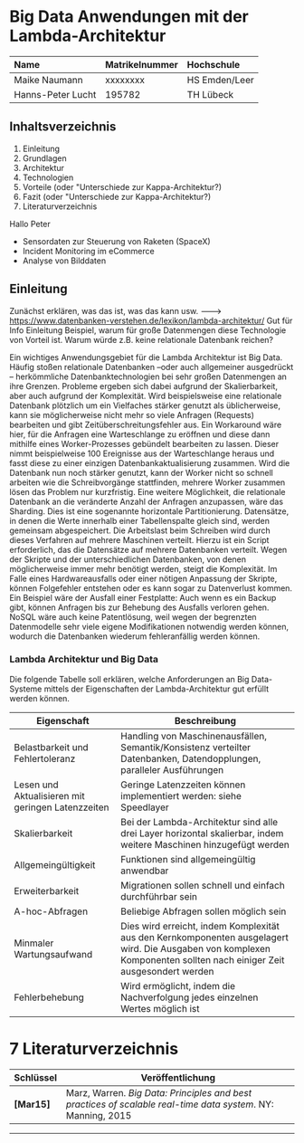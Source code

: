 # Big Data Anwendungen mit der Lambda-Architektur

| Name               | Matrikelnummer | Hochschule  |
| :----------------- | :------------- | :---------  |
| Maike Naumann      | xxxxxxxx       | HS Emden/Leer |
| Hanns-Peter Lucht  | 195782         | TH Lübeck   |


## Inhaltsverzeichnis

1. Einleitung
2. Grundlagen
3. Architektur
4. Technologien
5. Vorteile (oder "Unterschiede zur Kappa-Architektur?)
6. Fazit (oder "Unterschiede zur Kappa-Architektur?)
7. Literaturverzeichnis

Hallo Peter

* Sensordaten zur Steuerung von Raketen (SpaceX) 
* Incident Monitoring im eCommerce
* Analyse von Bilddaten 


## Einleitung 
Zunächst erklären, was das ist, was das kann usw. ---> https://www.datenbanken-verstehen.de/lexikon/lambda-architektur/ Gut für Info Einleitung
Beispiel, warum für große Datenmengen diese Technologie von Vorteil ist. Warum würde z.B. keine relationale Datenbank reichen?

Ein wichtiges Anwendungsgebiet für die Lambda Architektur ist Big Data. Häufig stoßen relationale Datenbanken –oder auch allgemeiner ausgedrückt – herkömmliche Datenbanktechnologien bei sehr großen Datenmengen an ihre Grenzen. Probleme ergeben sich dabei aufgrund der Skalierbarkeit, aber auch aufgrund der Komplexität. 
Wird beispielsweise eine relationale Datenbank plötzlich um ein Vielfaches stärker genutzt als üblicherweise, kann sie möglicherweise nicht mehr so viele Anfragen (Requests) bearbeiten und gibt Zeitüberschreitungsfehler aus. Ein Workaround wäre hier, für die Anfragen eine Warteschlange zu eröffnen und diese dann mithilfe eines Worker-Prozesses gebündelt bearbeiten zu lassen. Dieser nimmt beispielweise 100 Ereignisse aus der Warteschlange heraus und fasst diese zu einer einzigen Datenbankaktualisierung zusammen. Wird die Datenbank nun noch stärker genutzt, kann der Worker nicht so schnell arbeiten wie die Schreibvorgänge stattfinden, mehrere Worker zusammen lösen das Problem nur kurzfristig. Eine weitere Möglichkeit, die relationale Datenbank an die veränderte Anzahl der Anfragen anzupassen, wäre das Sharding. Dies ist eine sogenannte horizontale Partitionierung. Datensätze, in denen die Werte innerhalb einer Tabellenspalte gleich sind, werden gemeinsam abgespeichert. Die Arbeitslast beim Schreiben wird durch dieses Verfahren auf mehrere Maschinen verteilt. Hierzu ist ein Script erforderlich, das die Datensätze auf mehrere Datenbanken verteilt. 
Wegen der Skripte und der unterschiedlichen Datenbanken, von denen möglicherweise immer mehr benötigt werden, steigt die Komplexität. Im Falle eines Hardwareausfalls oder einer nötigen Anpassung der Skripte, können Folgefehler entstehen oder es kann sogar zu Datenverlust kommen. Ein Beispiel wäre der Ausfall einer Festplatte: Auch wenn es ein Backup gibt, können Anfragen bis zur Behebung des Ausfalls verloren gehen.  NoSQL  wäre auch keine Patentlösung, weil wegen der begrenzten Datenmodelle sehr viele eigene Modifikationen notwendig werden können, wodurch die Datenbanken wiederum fehleranfällig werden können. 

### Lambda Architektur und Big Data

Die folgende Tabelle soll erklären, welche Anforderungen an Big Data-Systeme mittels der Eigenschaften der Lambda-Architektur gut erfüllt werden können.

Eigenschaft | Beschreibung
------------|-------------
Belastbarkeit und Fehlertoleranz	|Handling von Maschinenausfällen, Semantik/Konsistenz verteilter Datenbanken, Datendopplungen, paralleler Ausführungen
Lesen und Aktualisieren mit geringen Latenzzeiten |	Geringe Latenzzeiten können implementiert werden: siehe Speedlayer
Skalierbarkeit|	Bei der Lambda-Architektur sind alle drei Layer horizontal skalierbar, indem weitere Maschinen hinzugefügt werden
Allgemeingültigkeit |	Funktionen sind allgemeingültig anwendbar
Erweiterbarkeit |	Migrationen sollen schnell und einfach durchführbar sein
A-hoc-Abfragen|	Beliebige Abfragen sollen möglich sein
Minmaler Wartungsaufwand	|Dies wird erreicht, indem Komplexität aus den Kernkomponenten ausgelagert wird. Die Ausgaben von komplexen Komponenten sollten nach einiger Zeit ausgesondert werden
Fehlerbehebung	| Wird ermöglicht, indem die Nachverfolgung jedes einzelnen Wertes möglich ist

# 7 Literaturverzeichnis
 Schlüssel     | Veröffentlichung 
 ------------- | --- 
 **[Mar15]** | Marz, Warren. _Big Data: Principles and best practices of scalable real-time data system_. NY: Manning, 2015 | 

------------

